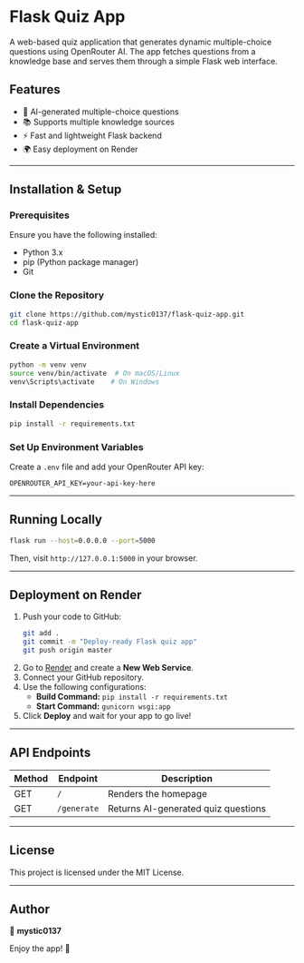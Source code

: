 # Flask Quiz App

A web-based quiz application that generates dynamic multiple-choice questions using OpenRouter AI. The app fetches questions from a knowledge base and serves them through a simple Flask web interface.

## Features
- 🧠 AI-generated multiple-choice questions
- 📚 Supports multiple knowledge sources
- ⚡ Fast and lightweight Flask backend
- 🌍 Easy deployment on Render

---

## Installation & Setup

### Prerequisites
Ensure you have the following installed:
- Python 3.x
- pip (Python package manager)
- Git

### Clone the Repository
```bash
git clone https://github.com/mystic0137/flask-quiz-app.git
cd flask-quiz-app
```

### Create a Virtual Environment
```bash
python -m venv venv
source venv/bin/activate  # On macOS/Linux
venv\Scripts\activate    # On Windows
```

### Install Dependencies
```bash
pip install -r requirements.txt
```

### Set Up Environment Variables
Create a `.env` file and add your OpenRouter API key:
```
OPENROUTER_API_KEY=your-api-key-here
```

---

## Running Locally
```bash
flask run --host=0.0.0.0 --port=5000
```
Then, visit `http://127.0.0.1:5000` in your browser.

---

## Deployment on Render
1. Push your code to GitHub:
   ```bash
   git add .
   git commit -m "Deploy-ready Flask quiz app"
   git push origin master
   ```
2. Go to [Render](https://dashboard.render.com/) and create a **New Web Service**.
3. Connect your GitHub repository.
4. Use the following configurations:
   - **Build Command:** `pip install -r requirements.txt`
   - **Start Command:** `gunicorn wsgi:app`
5. Click **Deploy** and wait for your app to go live!

---

## API Endpoints

| Method | Endpoint      | Description                         |
|--------|--------------|-------------------------------------|
| GET    | `/`          | Renders the homepage               |
| GET    | `/generate`  | Returns AI-generated quiz questions |

---

## License
This project is licensed under the MIT License.

---

## Author
👤 **mystic0137**

Enjoy the app! 🚀

